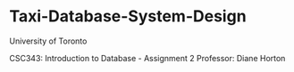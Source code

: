 # Taxi-Database-System-Design
University of Toronto 

CSC343: Introduction to Database - Assignment 2
Professor: Diane Horton
